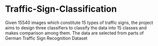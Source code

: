 # Traffic-Sign-Classification
Given 15540 images which constitute 15 types of traffic signs, the project aims to design
three classifiers to classify the data into 15 classes and makes comparison among them. The data
are selected from parts of German Traffic Sign Recognition Dataset 
